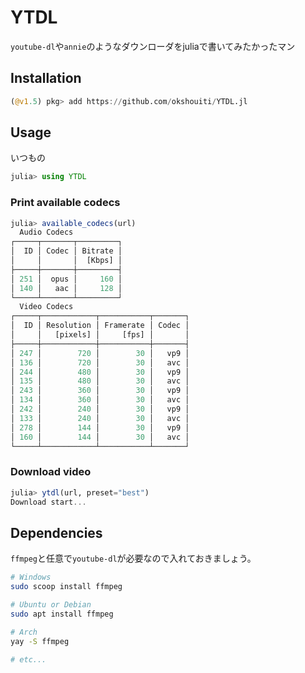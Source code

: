 # YTDL

`youtube-dl`や`annie`のようなダウンローダをjuliaで書いてみたかったマン



## Installation
```julia
(@v1.5) pkg> add https://github.com/okshouiti/YTDL.jl
```



## Usage
いつもの
```julia
julia> using YTDL
```

### Print available codecs
```julia
julia> available_codecs(url)
  Audio Codecs
┌─────┬───────┬─────────┐
│  ID │ Codec │ Bitrate │
│     │       │  [Kbps] │
├─────┼───────┼─────────┤
│ 251 │  opus │     160 │
│ 140 │   aac │     128 │
└─────┴───────┴─────────┘
  Video Codecs
┌─────┬────────────┬───────────┬───────┐
│  ID │ Resolution │ Framerate │ Codec │
│     │   [pixels] │     [fps] │       │
├─────┼────────────┼───────────┼───────┤
│ 247 │        720 │        30 │   vp9 │
│ 136 │        720 │        30 │   avc │
│ 244 │        480 │        30 │   vp9 │
│ 135 │        480 │        30 │   avc │
│ 243 │        360 │        30 │   vp9 │
│ 134 │        360 │        30 │   avc │
│ 242 │        240 │        30 │   vp9 │
│ 133 │        240 │        30 │   avc │
│ 278 │        144 │        30 │   vp9 │
│ 160 │        144 │        30 │   avc │
└─────┴────────────┴───────────┴───────┘
```

### Download video
```julia
julia> ytdl(url, preset="best")
Download start...
```



## Dependencies
`ffmpeg`と任意で`youtube-dl`が必要なので入れておきましょう。

```bash
# Windows
sudo scoop install ffmpeg

# Ubuntu or Debian
sudo apt install ffmpeg

# Arch
yay -S ffmpeg

# etc...
```

